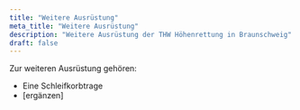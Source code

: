 ```yaml
---
title: "Weitere Ausrüstung"
meta_title: "Weitere Ausrüstung"
description: "Weitere Ausrüstung der THW Höhenrettung in Braunschweig"
draft: false
---
```


Zur weiteren Ausrüstung gehören:
- Eine Schleifkorbtrage
- [ergänzen]
